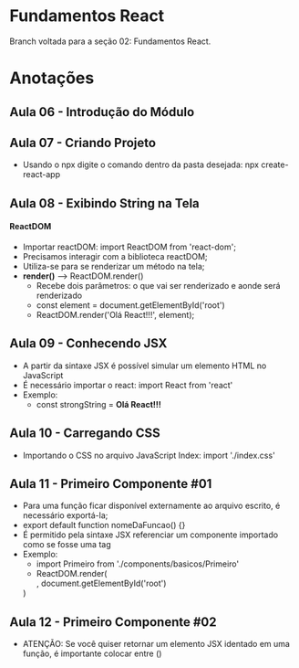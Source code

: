 # Fundamentos React
Branch voltada para a seção 02: Fundamentos React.

# Anotações

## Aula 06 - Introdução do Módulo

## Aula 07 - Criando Projeto

* Usando o npx digite o comando dentro da pasta desejada: npx create-react-app

## Aula 08 - Exibindo String na Tela

#### ReactDOM

* Importar reactDOM: import ReactDOM from 'react-dom';
* Precisamos interagir com a biblioteca reactDOM;
* Utiliza-se para se renderizar um método na tela;
* **render()** --> ReactDOM.render()
    * Recebe dois parâmetros: o que vai ser renderizado e aonde será renderizado
    * const element = document.getElementById('root')
    * ReactDOM.render('Olá React!!!', element);

## Aula 09 - Conhecendo JSX

* A partir da sintaxe JSX é possível simular um elemento HTML no JavaScript
* É necessário importar o react: import React from 'react'
* Exemplo:
    * const strongString = <strong>Olá React!!!</strong>

## Aula 10 - Carregando CSS

* Importando o CSS no arquivo JavaScript Index: import './index.css'

## Aula 11 - Primeiro Componente #01

* Para uma função ficar disponível externamente ao arquivo escrito, é necessário exportá-la;
* export default function nomeDaFuncao() {}
* É permitido pela sintaxe JSX referenciar um componente importado como se fosse uma tag
* Exemplo:
    * import Primeiro from './components/basicos/Primeiro'
    * ReactDOM.render(
        <div>
            <Primeiro></Primeiro>
        </div>, 
        document.getElementById('root')
    )

## Aula 12 - Primeiro Componente #02

* ATENÇÃO: Se você quiser retornar um elemento JSX identado em uma função, é importante colocar entre ()